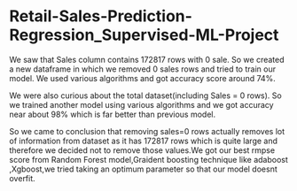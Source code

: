 # Retail-Sales-Prediction-Regression_Supervised-ML-Project

We saw that Sales column contains 172817 rows with 0 sale. So we created a new dataframe in which we removed 0 sales rows and tried to train our model. We used various algorithms and got accuracy score around 74%.

We were also curious about the total dataset(including Sales = 0 rows). So we trained another model using various algorithms and we got accuracy near about 98% which is far better than previous model.

So we came to conclusion that removing sales=0 rows actually removes lot of information from dataset as it has 172817 rows which is quite large and therefore we decided not to remove those values.We got our best rmpse score from Random Forest model,Graident boosting technique like adaboost ,Xgboost,we tried taking an optimum parameter so that our model doesnt overfit.
